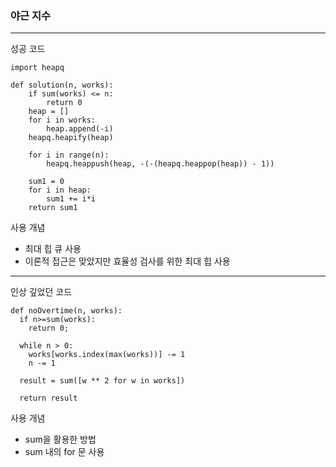 ### 야근 지수

---

성공 코드

```
import heapq

def solution(n, works):
    if sum(works) <= n:
        return 0
    heap = []
    for i in works:
        heap.append(-i)
    heapq.heapify(heap)

    for i in range(n):
        heapq.heappush(heap, -(-(heapq.heappop(heap)) - 1))

    sum1 = 0
    for i in heap:
        sum1 += i*i
    return sum1
```

사용 개념

- 최대 힙 큐 사용
- 이론적 접근은 맞았지만 효율성 검사를 위한 최대 힙 사용

---

인상 깊었던 코드

```
def noOvertime(n, works):
  if n>=sum(works):
    return 0;

  while n > 0:
    works[works.index(max(works))] -= 1
    n -= 1

  result = sum([w ** 2 for w in works])

  return result
```

사용 개념

- sum을 활용한 방법
- sum 내의 for 문 사용
